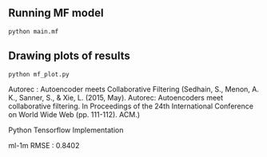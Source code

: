 ## Running MF model
```
python main.mf
```

## Drawing plots of results
```
python mf_plot.py
```






Autorec : Autoencoder meets Collaborative Filtering
(Sedhain, S., Menon, A. K., Sanner, S., & Xie, L. (2015, May). Autorec: Autoencoders meet collaborative filtering. In Proceedings of the 24th International Conference on World Wide Web (pp. 111-112). ACM.)

Python Tensorflow Implementation

ml-1m RMSE : 0.8402



